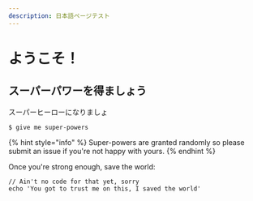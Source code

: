 ```yaml
---
description: 日本語ページテスト
---
```


# ようこそ！

## スーパーパワーを得ましょう

スーパーヒーローになりましょ

```
$ give me super-powers
```

{% hint style="info" %}
 Super-powers are granted randomly so please submit an issue if you're not happy with yours.
{% endhint %}

Once you're strong enough, save the world:

```
// Ain't no code for that yet, sorry
echo 'You got to trust me on this, I saved the world'
```



